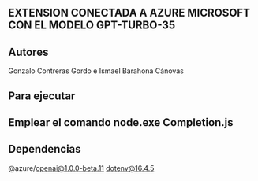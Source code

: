 ## EXTENSION CONECTADA A AZURE MICROSOFT CON EL MODELO GPT-TURBO-35
## Autores
Gonzalo Contreras Gordo e Ismael Barahona Cánovas 

## Para ejecutar

Emplear el comando node.exe Completion.js
--
## Dependencias 
@azure/openai@1.0.0-beta.11
dotenv@16.4.5
